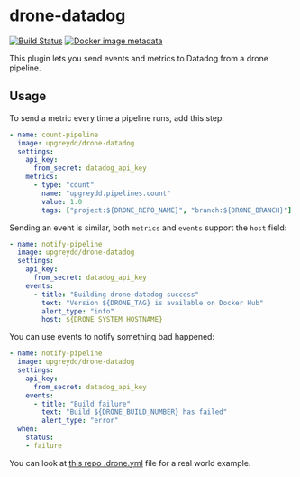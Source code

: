 # drone-datadog

[![Build Status](https://cloud.drone.io/api/badges/upgreydd/drone-datadog/status.svg)](https://cloud.drone.io/upgreydd/drone-datadog)
[![Docker image metadata](https://images.microbadger.com/badges/image/upgreydd/drone-datadog.svg)](https://microbadger.com/images/upgreydd/drone-datadog "Get your own image badge on microbadger.com")

This plugin lets you send events and metrics to Datadog from a drone pipeline.

## Usage

To send a metric every time a pipeline runs, add this step:

```yml
- name: count-pipeline
  image: upgreydd/drone-datadog
  settings:
    api_key:
      from_secret: datadog_api_key
    metrics:
      - type: "count"
        name: "upgreydd.pipelines.count"
        value: 1.0
        tags: ["project:${DRONE_REPO_NAME}", "branch:${DRONE_BRANCH}"]
```

Sending an event is similar, both `metrics` and `events` support the `host` field:

```yml
- name: notify-pipeline
  image: upgreydd/drone-datadog
  settings:
    api_key:
      from_secret: datadog_api_key
    events:
      - title: "Building drone-datadog success"
        text: "Version ${DRONE_TAG} is available on Docker Hub"
        alert_type: "info"
        host: ${DRONE_SYSTEM_HOSTNAME}
```

You can use events to notify something bad happened:

```yml
- name: notify-pipeline
  image: upgreydd/drone-datadog
  settings:
    api_key:
      from_secret: datadog_api_key
    events:
      - title: "Build failure"
        text: "Build ${DRONE_BUILD_NUMBER} has failed"
        alert_type: "error"
  when:
    status:
    - failure
```

You can look at [this repo .drone.yml](.drone.yml) file for a real world example.
